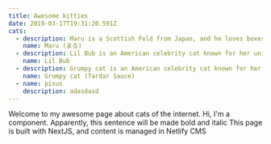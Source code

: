 ```yaml
---
title: Awesome kitties
date: 2019-03-17T19:31:20.591Z
cats:
  - description: Maru is a Scottish Fold from Japan, and he loves boxes.
    name: Maru (まる)
  - description: Lil Bub is an American celebrity cat known for her unique appearance.
    name: Lil Bub
  - description: Grumpy cat is an American celebrity cat known for her grumpy appearance.
    name: Grumpy cat (Tardar Sauce)
  - name: pisus
    description: adasdasd
---
```


Welcome to my awesome page about cats of the internet.
Hi, I'm a component. <MyDecorator>Apparently, this sentence will be made bold and italic</MyDecorator>
This page is built with NextJS, and content is managed in Netlify CMS
